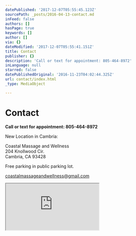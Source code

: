 ```yaml
---
datePublished: '2017-12-07T05:55:45.123Z'
sourcePath: _posts/2016-04-13-contact.md
inFeed: false
authors: []
hasPage: true
keywords: []
author: []
via: {}
dateModified: '2017-12-07T05:55:41.151Z'
title: Contact
publisher: {}
description: 'Call or text for appointment: 805-464-8972'
inLanguage: null
starred: false
datePublishedOriginal: '2016-11-23T04:02:44.325Z'
url: contact/index.html
_type: MediaObject

---
```

# **Contact**

**Call or text for appointment: 805-464-8972**

New Location in Cambria:

Coastal Massage and Wellness  
204 Knollwood Cir.  
Cambria, CA 93428

Free parking in public parking lot.

coastalmassageandwellness@gmail.com

<iframe src="https://the-grid.github.io/ed-location/?latitude=35.56372151335433&amp;longitude=-121.09225273132323&amp;zoom=16&amp;address=Knollwood%20Cir%2C%20Cambria%2C%20California%2093428%2C%20United%20States" style=""></iframe>
